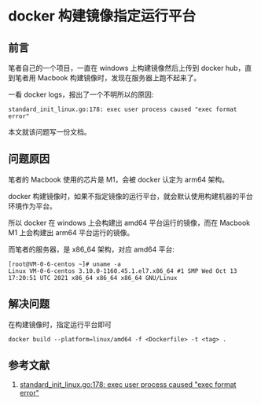 # docker 构建镜像指定运行平台

## 前言

笔者自己的一个项目，一直在 windows 上构建镜像然后上传到 docker hub，直到笔者用 Macbook 构建镜像时，发现在服务器上跑不起来了。

一看 docker logs，报出了一个不明所以的原因:

```shell
standard_init_linux.go:178: exec user process caused "exec format error"
```

本文就该问题写一份文档。

## 问题原因

笔者的 Macbook 使用的芯片是 M1，会被 docker 认定为 arm64 架构。

docker 构建镜像时，如果不指定镜像的运行平台，就会默认使用构建机器的平台环境作为平台。

所以 docker 在 windows 上会构建出 amd64 平台运行的镜像，而在 Macbook M1 上会构建出 arm64 平台运行的镜像。

而笔者的服务器，是 x86_64 架构，对应 amd64 平台:

```shell
[root@VM-0-6-centos ~]# uname -a
Linux VM-0-6-centos 3.10.0-1160.45.1.el7.x86_64 #1 SMP Wed Oct 13 17:20:51 UTC 2021 x86_64 x86_64 x86_64 GNU/Linux
```

## 解决问题

在构建镜像时，指定运行平台即可

```shell
docker build --platform=linux/amd64 -f <Dockerfile> -t <tag> .
```

## 参考文献

1. [standard_init_linux.go:178: exec user process caused "exec format error"](https://stackoverflow.com/questions/42494853/standard-init-linux-go178-exec-user-process-caused-exec-format-error#comment120165301_64215125)